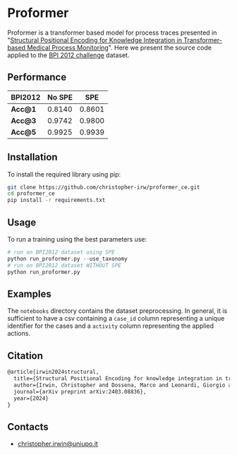# Proformer

Proformer is a transformer based model for process traces presented in "[Structural Positional Encoding for Knowledge Integration in Transformer-based Medical Process Monitoring](https://arxiv.org/abs/2403.08836)". Here we present the source code applied to the [BPI 2012 challenge](10.4121/uuid:0c60edf1-6f83-4e75-9367-4c63b3e9d5bb) dataset.

## Performance

|  BPI2012    |    No SPE   |      SPE      |
|-------------|-------------|---------------|
| **Acc@1**       | 0.8140      | 0.8601        |
| **Acc@3**       | 0.9742      | 0.9800        |
| **Acc@5**       | 0.9925      | 0.9939        |



## Installation

To install the required library using pip:

```bash
git clone https://github.com/christopher-irw/proformer_ce.git
cd proformer_ce
pip install -r requirements.txt
```

## Usage

To run a training using the best parameters use:

```python
# run on BPI2012 dataset using SPE
python run_proformer.py --use_taxonomy
# run on BPI2012 dataset WITHOUT SPE    
python run_proformer.py 
```

## Examples

The `notebooks` directory contains the dataset preprocessing. In general, it is sufficient to have a csv containing a `case_id` column representing a unique identifier for the cases and a `activity` column representing the applied actions.

## Citation

```latex
@article{irwin2024structural,
  title={Structural Positional Encoding for knowledge integration in transformer-based medical process monitoring},
  author={Irwin, Christopher and Dossena, Marco and Leonardi, Giorgio and Montani, Stefania},
  journal={arXiv preprint arXiv:2403.08836},
  year={2024}
}
```

## Contacts

- christopher.irwin@uniupo.it

